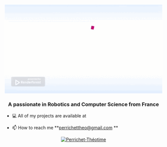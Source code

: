 <img src="https://github.com/TheoTime01/TheoTime01/blob/main/Pack%20typographique%20des%20pixels%20dynamiques_free.gif?raw=true" alt="react" width="" />
<h3 align="center">A passionate in Robotics and Computer Science from France</h3>

- 💻 All of my projects are available at <web site>

- 📫 How to reach me **perrichettheo@gmail.com **



<p align="center">
<a href="https://www.linkedin.com/in/theotime-perrichet-b185a11a2" target="blank"><img align="center" src="https://cdn.jsdelivr.net/npm/simple-icons@3.0.1/icons/linkedin.svg" alt="Perrichet-Théotime" height="20" width="20" /></a>
</p>
